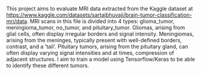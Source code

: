 This project aims to evaluate MRI data extracted from the Kaggle dataset at https://www.kaggle.com/datasets/sartajbhuvaji/brain-tumor-classification-mri/data. MRI scans in this file is divided into 4 types: glioma_tumor, meningioma_tumor, no_tumor, and pituitary_tumor. Gliomas, arising from glial cells, often display irregular borders and signal intensity. Meningiomas, arising from the meninges, typically present with well-defined borders, contrast, and a 'tail'. Pituitary tumors, arising from the pituitary gland, can often display varying signal intensities and at times, compression of adjacent structures. I aim to train a model using Tensorflow/Keras to be able to identify these different tumors.
